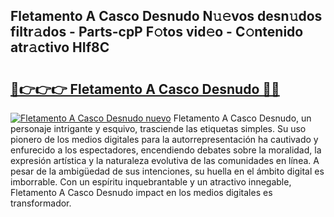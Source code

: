 ## Fletamento A Casco Desnudo N𝚞𝚎vos desn𝚞dos filtr𝚊dos - Parts-cpP F𝚘tos vid𝚎o - C𝚘ntenido atr𝚊ctivo HIf8C

# <h2><a href="http://mb0ccv.tromn.icu/?c=Fletamento+A+Casco+Desnudo">🔗👉👉👉 Fletamento A Casco Desnudo 🔗🔗</a></h2>

[![Fletamento A Casco Desnudo nuevo](https://i.imgur.com/pEAQMta.gif)](http://mb0ccv.tromn.icu/?c=Fletamento+A+Casco+Desnudo)
Fletamento A Casco Desnudo, un personaje intrigante y esquivo, trasciende las etiquetas simples. Su uso pionero de los medios digitales para la autorrepresentación ha cautivado y enfurecido a los espectadores, encendiendo debates sobre la moralidad, la expresión artística y la naturaleza evolutiva de las comunidades en línea. A pesar de la ambigüedad de sus intenciones, su huella en el ámbito digital es imborrable. Con un espíritu inquebrantable y un atractivo innegable, Fletamento A Casco Desnudo impact en los medios digitales es transformador.
